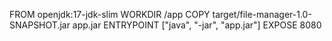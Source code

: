 FROM openjdk:17-jdk-slim
WORKDIR /app
COPY target/file-manager-1.0-SNAPSHOT.jar app.jar
ENTRYPOINT ["java", "-jar", "app.jar"]
EXPOSE 8080
